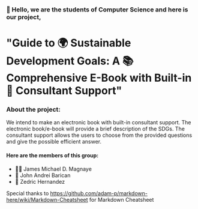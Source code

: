 ### 👋 Hello, we are the students of Computer Science and here is our project,
# **"Guide to 🌍 Sustainable Development Goals: A 📚 Comprehensive E-Book with Built-in 💬 Consultant Support"**
### About the project: 
We intend to make an electronic book with built-in consultant support. The electronic book/e-book will provide a brief description of the SDGs. The consultant support allows the users to choose from the provided questions and give the possible efficient answer. 

#### Here are the members of this group:
* 👨‍🦱 James Michael D. Magnaye
* 🧒 John Andrei Barican
* 👴 Zedric Hernandez

[^note]:
Special thanks to https://github.com/adam-p/markdown-here/wiki/Markdown-Cheatsheet for Markdown Cheatsheet

<!--
**cs121project/cs121project** is a ✨ _special_ ✨ repository because its `README.md` (this file) appears on your GitHub profile.

Here are some ideas to get you started:

- 🔭 I’m currently working on ...
- 🌱 I’m currently learning ...
- 👯 I’m looking to collaborate on ...
- 🤔 I’m looking for help with ...
- 💬 Ask me about ...
- 📫 How to reach me: ...
- 😄 Pronouns: ...
- ⚡ Fun fact: ...
-->
